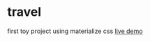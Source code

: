 # travel
first toy project using materialize css
[live demo](https://chickenpopcorn.github.io/travel/)

